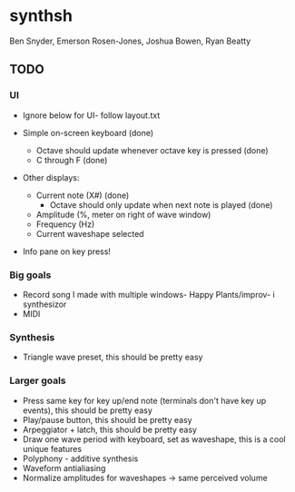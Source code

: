# synthsh
Ben Snyder, Emerson Rosen-Jones, Joshua Bowen, Ryan Beatty

## TODO
### UI
- Ignore below for UI- follow layout.txt

- Simple on-screen keyboard (done)
    - Octave should update whenever octave key is pressed (done)
    - C through F (done)
- Other displays:
    - Current note (X#) (done)
        - Octave should only update when next note is played (done)
    - Amplitude (%, meter on right of wave window)
    - Frequency (Hz)
    - Current waveshape selected
- Info pane on key press!

### Big goals
- Record song I made with multiple windows- Happy Plants/improv- i synthesizor
- MIDI

### Synthesis
- Triangle wave preset, this should be pretty easy

### Larger goals
- Press same key for key up/end note (terminals don't have key up events), this should be pretty easy
- Play/pause button, this should be pretty easy
- Arpeggiator + latch, this should be pretty easy
- Draw one wave period with keyboard, set as waveshape, this is a cool unique features
- Polyphony - additive synthesis
- Waveform antialiasing
- Normalize amplitudes for waveshapes -> same perceived volume
